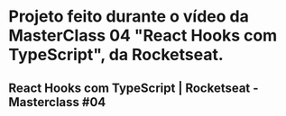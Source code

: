 # Projeto feito durante o vídeo da MasterClass 04 "React Hooks com TypeScript", da Rocketseat.
## React Hooks com TypeScript | Rocketseat - Masterclass #04

